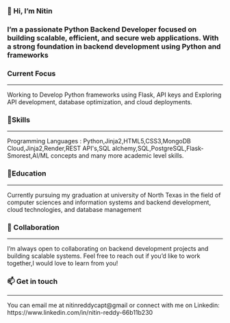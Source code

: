 <h3>👋 Hi, I’m Nitin<h3>
I’m a passionate Python Backend Developer focused on building scalable, efficient, and secure web applications.
With a strong foundation in backend development using Python and frameworks<br>
<h3>Current Focus</h3>
<hr>
Working to Develop Python frameworks using Flask, API keys and Exploring API development, database optimization, and cloud deployments.<br>
<h3>💼Skills</h3>
<hr>
Programming Languages : Python,Jinja2,HTML5,CSS3,MongoDB Cloud,Jinja2,Render,REST API's,SQL alchemy,SQL,PostgreSQL,Flask-Smorest,AI/ML concepts and many more academic level skills.<br>
<h3>📝Education</h3>
<hr>
Currently pursuing my graduation at university of North Texas in the field of computer sciences and information systems and backend development, cloud technologies, and database management<br>
<h3>🤝 Collaboration</h3>
<hr>
I’m always open to collaborating on backend development projects and building scalable systems. Feel free to reach out if you’d like to work together,I would love to learn from you!<br>
<h3>📫 Get in touch</h3>
<hr>
You can email me at nitinreddycapt@gmail or connect with me on Linkedin: https://www.linkedin.com/in/nitin-reddy-66b11b230
